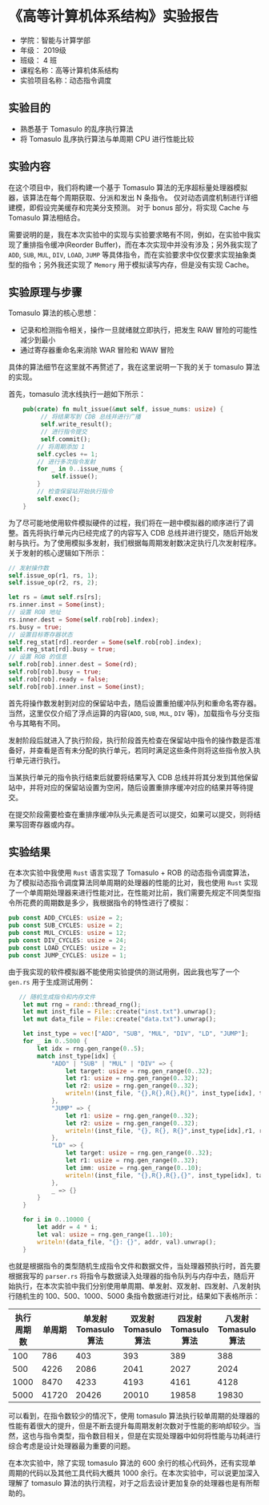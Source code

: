 # 《高等计算机体系结构》实验报告

- 学院：智能与计算学部
- 年级： 2019级
- 班级： 4 班
- 课程名称：高等计算机体系结构
- 实验项目名称：动态指令调度

## 实验目的
- 熟悉基于 Tomasulo 的乱序执行算法
- 将 Tomasulo 乱序执行算法与单周期 CPU 进行性能比较

## 实验内容
在这个项目中，我们将构建一个基于 Tomasulo 算法的无序超标量处理器模拟器，该算法在每个周期获取、分派和发出 N 条指令。 仅对动态调度机制进行详细建模，即假设完美缓存和完美分支预测。 对于 bonus 部分，将实现 Cache 与 Tomasulo 算法相结合。

需要说明的是，我在本次实验中的实现与实验要求略有不同，例如，在实验中我实现了重排指令缓冲(Reorder Buffer)，而在本次实现中并没有涉及；另外我实现了 `ADD`, `SUB`, `MUL`, `DIV`, `LOAD`, `JUMP` 等具体指令，而在实验要求中仅仅要求实现抽象类型的指令；另外我还实现了 `Memory` 用于模拟读写内存，但是没有实现 Cache。  
  
## 实验原理与步骤
Tomasulo 算法的核心思想：
- 记录和检测指令相关，操作一旦就绪就立即执行，把发生 RAW 冒险的可能性减少到最小
- 通过寄存器重命名来消除 WAR 冒险和 WAW 冒险  
  
具体的算法细节在这里就不再赘述了，我在这里说明一下我的关于 tomasulo 算法的实现。  
  
首先，tomasulo 流水线执行一趟如下所示：
```rust
    pub(crate) fn mult_issue(&mut self, issue_nums: usize) {
         // 将结果写到 CDB 总线并进行广播
         self.write_result();
         // 进行指令提交
         self.commit();
        // 将周期添加 1
        self.cycles += 1;
        // 进行多次指令发射
        for _ in 0..issue_nums {
            self.issue();
        }
        // 检查保留站开始执行指令
        self.exec();
    }
```  
  
为了尽可能地使用软件模拟硬件的过程，我们将在一趟中模拟器的顺序进行了调整。首先将执行单元内已经完成了的内容写入 CDB 总线并进行提交，随后开始发射与执行。为了使用模拟多发射，我们根据每周期发射数决定执行几次发射程序。关于发射的核心逻辑如下所示：
  
```rust
// 发射操作数
self.issue_op(r1, rs, 1);
self.issue_op(r2, rs, 2);

let rs = &mut self.rs[rs];
rs.inner.inst = Some(inst);
// 设置 ROB 地址
rs.inner.dest = Some(self.rob[rob].index);
rs.busy = true;
// 设置目标寄存器状态
self.reg_stat[rd].reorder = Some(self.rob[rob].index);
self.reg_stat[rd].busy = true;
// 设置 ROB 的信息
self.rob[rob].inner.dest = Some(rd);
self.rob[rob].busy = true;
self.rob[rob].ready = false;
self.rob[rob].inner.inst = Some(inst);
```  
  
首先将操作数发射到对应的保留站中去，随后设置重拍缓冲队列和重命名寄存器。当然，这里仅仅介绍了浮点运算的内容(`ADD`, `SUB`, `MUL`, `DIV` 等)，加载指令与分支指令与其略有不同。  
  
发射阶段后就进入了执行阶段，执行阶段首先检查在保留站中指令的操作数是否准备好，并查看是否有未分配的执行单元，若同时满足这些条件则将这些指令放入执行单元进行执行。  
  
当某执行单元的指令执行结束后就要将结果写入 CDB 总线并将其分发到其他保留站中，并将对应的保留站设置为空闲，随后设置重排序缓冲对应的结果并等待提交。  
  
在提交阶段需要检查在重排序缓冲队头元素是否可以提交，如果可以提交，则将结果写回寄存器或内存。

## 实验结果  
在本次实验中我使用 `Rust` 语言实现了 Tomasulo + ROB 的动态指令调度算法，为了模拟动态指令调度算法同单周期的处理器的性能的比对，我也使用 `Rust` 实现了一个单周期处理器来进行性能对比，在性能对比前，我们需要先规定不同类型指令所花费的周期数是多少，我根据指令的特性进行了模拟：
```rust
pub const ADD_CYCLES: usize = 2;
pub const SUB_CYCLES: usize = 2;
pub const MUL_CYCLES: usize = 12;
pub const DIV_CYCLES: usize = 24;
pub const LOAD_CYCLES: usize = 2;
pub const JUMP_CYCLES: usize = 1;
```    
  
由于我实现的软件模拟器不能使用实验提供的测试用例，因此我也写了一个 `gen.rs` 用于生成测试用例：
```rust
   // 随机生成指令和内存文件
    let mut rng = rand::thread_rng();
    let mut inst_file = File::create("inst.txt").unwrap();
    let mut data_file = File::create("data.txt").unwrap();

    let inst_type = vec!["ADD", "SUB", "MUL", "DIV", "LD", "JUMP"];
    for _ in 0..5000 {
        let idx = rng.gen_range(0..5);
        match inst_type[idx] {
            "ADD" | "SUB" | "MUL" | "DIV" => {
                let target: usize = rng.gen_range(0..32);
                let r1: usize = rng.gen_range(0..32);
                let r2: usize = rng.gen_range(0..32);
                writeln!(inst_file, "{},R{},R{},R{}", inst_type[idx], target, r1, r2).unwrap();
            },
            "JUMP" => {
                let r1: usize = rng.gen_range(0..32);
                let r2: usize = rng.gen_range(0..32);
                writeln!(inst_file, "{}, R{}, R{}",inst_type[idx],r1, r2).unwrap();
            },
            "LD" => {
                let target: usize = rng.gen_range(0..32);
                let r1: usize = rng.gen_range(0..32);
                let imm: usize = rng.gen_range(0..10);
                writeln!(inst_file, "{},R{},R{},{}", inst_type[idx], target, r1, imm).unwrap()
            },
            _ => {}
        }
    }

    for i in 0..10000 {
        let addr = 4 * i;
        let val: usize = rng.gen_range(1..10);
        writeln!(data_file, "{}: {}", addr, val).unwrap();
    }
```  
  
也就是根据指令的类型随机生成指令文件和数据文件，当处理器预执行时，首先要根据我写的 `parser.rs` 将指令与数据读入处理器的指令队列与内存中去，随后开始执行，在本次实验中我们分别使用单周期、单发射、双发射、四发射、八发射执行随机生的 100、500、1000、5000 条指令数据进行对比，结果如下表格所示：  


|执行周期数| 单周期 |单发射 Tomasulo 算法| 双发射 Tomasulo 算法| 四发射 Tomasulo 算法| 八发射 Tomasulo 算法|    
|------|------|------|------|------|------|
| 100  | 786  | 403  | 393  | 389  |  388 |
| 500  | 4226 | 2086 | 2041 | 2027 | 2024 |
| 1000 | 8470 | 4233 | 4193 | 4161 | 4128 |
| 5000 | 41720| 20426| 20010| 19858| 19830|  
  
可以看到，在指令数较少的情况下，使用 tomasulo 算法执行较单周期的处理器的性能有着很大的提升，但是不断去提升每周期发射次数对于性能的影响却较少。当然，这也与指令类型，指令数目相关，但是在实现处理器中如何将性能与功耗进行综合考虑是设计处理器最为重要的问题。  
  
在本次实验中，除了实现 tomasulo 算法的 600 余行的核心代码外，还有实现单周期的代码以及其他工具代码大概共 1000 余行。在本次实验中，可以说更加深入理解了 tomasulo 算法的执行流程，对于之后去设计更加复杂的处理器也是有所帮助的。